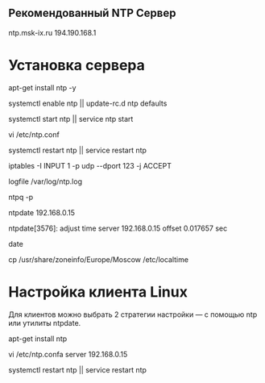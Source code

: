 ## Рекомендованный NTP Сервер

ntp.msk-ix.ru
194.190.168.1

# Установка сервера

<!-- Устанавливаем ntp сервер следующей командой: -->

apt-get install ntp -y

<!-- Разрешаем автозапуск и стартуем сервис: -->

systemctl enable ntp || update-rc.d ntp defaults

systemctl start ntp || service ntp start

<!-- Настройка NTP
Открываем файл с настройками: -->

vi /etc/ntp.conf

<!-- Перезапускаем сервис: -->

systemctl restart ntp || service restart ntp

<!-- Если используется брандмауэр, добавляем правило: -->

iptables -I INPUT 1 -p udp --dport 123 -j ACCEPT

<!-- Дополнительные настройки
Настройка файла хранения логов: -->

logfile /var/log/ntp.log

<!-- Тестирование
Проверить состояние получения эталонного времени можно командой: -->

ntpq -p

<!-- Мы должны увидеть, примерно, следующее:

     remote           refid      st t when poll reach   delay   offset  jitter
==============================================================================
 ru.pool.ntp.org .POOL.          16 p    -   64    0    0.000    0.000   0.000
 ntp.ubuntu.com  .POOL.          16 p    -   64    0    0.000    0.000   0.000
*91.189.94.4     17.253.34.253    2 u   58   64  377   55.802    3.790   0.412
-91.189.91.157   132.246.11.231   2 u   56   64  377  113.456   -1.746   0.334
+91.189.89.198   192.53.103.108   2 u    1   64  377   54.595    4.229   0.608
+91.189.89.199   17.253.34.253    2 u   61   64  377   54.061    2.637   0.557

* где:

remote — адрес сервера времени, с которым синхронизируется наш сервер;
refid — вышестоящий сервер (с которым сервер из графы выше получает время);
st — уровень сервера (stratum);
t — пир (unicast или multicast);
when — когда последний раз сверялось время;
poll — периодичность синхронизации с этим сервером;
reach — состояние работоспособности. Если удалось произвести синхронизации восемь раз в подряд становится равным 377;
delay — время задержки;
offset — разница между нашим временем и временем на сервере; положительное — наши часы спешат, отрицательное — отстают;
jitter — смещение времени на удаленном сервере;
* — с этим сервером синхронизирует время наш ntpd;
+ — сервер можно использовать для сверки часов;
- — не рекомендован для синхронизации;
x — не доступен. -->
<!-- Проверить отдачу времени сервером можно введя команду на другом Linux: -->

ntpdate 192.168.0.15

<!-- Правильный ответ имеет следующий вид: -->

ntpdate[3576]: adjust time server 192.168.0.15 offset 0.017657 sec

<!-- * время было рассинхронизировано на 0.017657 секунд. -->

<!-- Отобразить текущее время можно командой: -->

date

<!-- Если после синхронизации время некорректно, настраиваем правильный часовой пояс: -->

cp /usr/share/zoneinfo/Europe/Moscow /etc/localtime

<!-- * московское время (GMT+3). -->

# Настройка клиента Linux

Для клиентов можно выбрать 2 стратегии настройки — с помощью ntp или утилиты ntpdate.

<!-- NTP
Устанавливаем ntp: -->

<!-- Ubuntu / Debian: -->

apt-get install ntp

<!-- В настройка /etc/ntp.conf в качестве сервера оставляем только наш локальный сервер, например: -->

vi /etc/ntp.confa
server 192.168.0.15

<!-- Остальные pool и server удаляем или комментируем. -->

<!-- Перезапускаем NTP: -->

systemctl restart ntp || service restart ntp

<!-- ntpdate

Утилита командной строки выполняет разовую синхронизацию. Чтобы автоматизировать процесс, добавляем задание в cron:

crontab -e

0 0 * * * /usr/sbin/ntpdate 192.168.0.15

* в данном примере задание будет выполняться раз в день в 00:00. /usr/sbin/ntpdate — полный путь расположения утилиты, в разных системах может быть разным — проверить стоит командой which ntpdate.

Настройка клиента Windows
В командной строке выполняем:

w32tm /config /manualpeerlist:"192.168.0.15,0x8" /syncfromflags:manual /update -->
